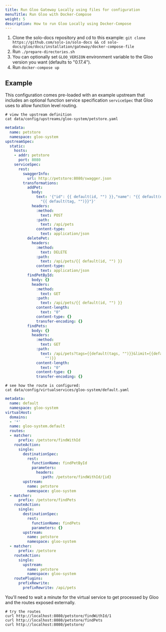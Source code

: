 ```yaml
---
title: Run Gloo Gateway Locally using files for configuration
menuTitle: Run Gloo with Docker-Compose
weight: 5
description: How to run Gloo Locally using Docker-Compose
---
```


1. Clone the solo-docs repository and cd to this example: `git clone https://github.com/solo-io/solo-docs && cd solo-docs/gloo/docs/installation/gateway/docker-compose-file`
1. Run `./prepare-directories.sh`
1. You can optionally set `GLOO_VERSION` environment variable to the Gloo version you want (defaults to "0.17.4").
1. Run `docker-compose up`

## Example

This configuration comes pre-loaded with an example upstream that includes an optional function service specification `serviceSpec`
that Gloo uses to allow function level routing.

```shell
# view the upstream definition
cat data/config/upstreams/gloo-system/petstore.yaml
```

```yaml
metadata:
  name: petstore
  namespace: gloo-system
upstreamSpec:
  static:
    hosts:
    - addr: petstore
      port: 8080
    serviceSpec:
      rest:
        swaggerInfo:
          url: http://petstore:8080/swagger.json
        transformations:
          addPet:
            body:
              text: '{"id": {{ default(id, "") }},"name": "{{ default(name, "")}}","tag":
                "{{ default(tag, "")}}"}'
            headers:
              :method:
                text: POST
              :path:
                text: /api/pets
              content-type:
                text: application/json
          deletePet:
            headers:
              :method:
                text: DELETE
              :path:
                text: /api/pets/{{ default(id, "") }}
              content-type:
                text: application/json
          findPetById:
            body: {}
            headers:
              :method:
                text: GET
              :path:
                text: /api/pets/{{ default(id, "") }}
              content-length:
                text: "0"
              content-type: {}
              transfer-encoding: {}
          findPets:
            body: {}
            headers:
              :method:
                text: GET
              :path:
                text: /api/pets?tags={{default(tags, "")}}&limit={{default(limit,
                  "")}}
              content-length:
                text: "0"
              content-type: {}
              transfer-encoding: {}
```

```shell
# see how the route is configured:
cat data/config/virtualservices/gloo-system/default.yaml
```

```yaml
metadata:
  name: default
  namespace: gloo-system
virtualHost:
  domains:
  - '*'
  name: gloo-system.default
  routes:
  - matcher:
      prefix: /petstore/findWithId
    routeAction:
      single:
        destinationSpec:
          rest:
            functionName: findPetById
            parameters:
              headers:
                :path: /petstore/findWithId/{id}
        upstream:
          name: petstore
          namespace: gloo-system
  - matcher:
      prefix: /petstore/findPets
    routeAction:
      single:
        destinationSpec:
          rest:
            functionName: findPets
            parameters: {}
        upstream:
          name: petstore
          namespace: gloo-system
  - matcher:
      prefix: /petstore
    routeAction:
      single:
        upstream:
          name: petstore
          namespace: gloo-system
    routePlugins:
      prefixRewrite:
        prefixRewrite: /api/pets
```

You'll need to wait a minute for the virtual service to get processed by Gloo and the routes exposed externally.

```shell
# try the routes
curl http://localhost:8080/petstore/findWithId/1
curl http://localhost:8080/petstore/findPets
curl http://localhost:8080/petstore/
```
